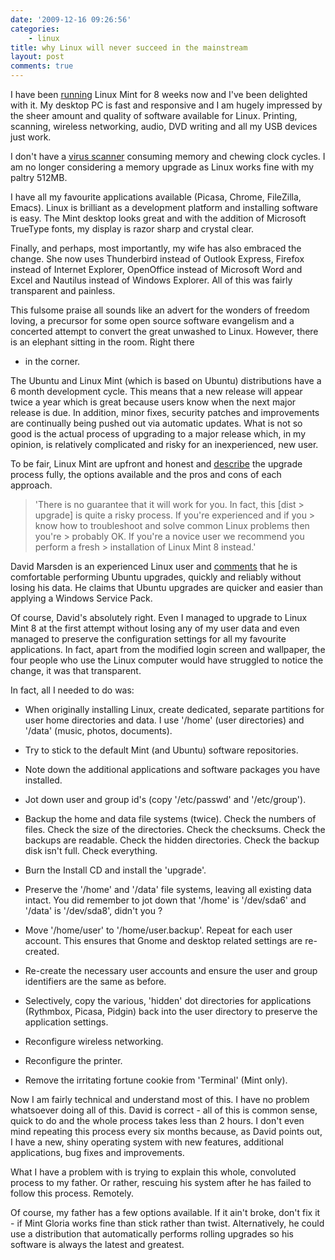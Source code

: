 ```yaml
---
date: '2009-12-16 09:26:56'
categories:
    - linux
title: why Linux will never succeed in the mainstream
layout: post
comments: true
---
```

I have been
[running](http://www.nbrightside.com/blog/2009/10/14/how-i-ditched-windows-and-embraced-gloria/)
Linux Mint for 8 weeks now and I've been delighted with it. My desktop
PC is fast and responsive and I am hugely impressed by the sheer
amount and quality of software available for Linux. Printing,
scanning, wireless networking, audio, DVD writing and all my USB
devices just work.

I don't have a [virus
scanner](http://www.nbrightside.com/blog/2006/07/22/so-farewell-then-nis/)
consuming memory and chewing clock cycles. I am no longer considering
a memory upgrade as Linux works fine with my paltry 512MB.

I have all my favourite applications available (Picasa, Chrome,
FileZilla, Emacs).  Linux is brilliant as a development platform and
installing software is easy. The Mint desktop looks great and with the
addition of Microsoft TrueType fonts, my display is razor sharp and
crystal clear.

Finally, and perhaps, most importantly, my wife has also embraced the
change. She now uses Thunderbird instead of Outlook Express, Firefox
instead of Internet Explorer, OpenOffice instead of Microsoft Word and
Excel and Nautilus instead of Windows Explorer. All of this was fairly
transparent and painless.

This fulsome praise all sounds like an advert for the wonders of
freedom loving, a precursor for some open source software evangelism
and a concerted attempt to convert the great unwashed to
Linux. However, there is an elephant sitting in the room. Right there
- in the corner.

The Ubuntu and Linux Mint (which is based on Ubuntu) distributions
have a 6 month development cycle. This means that a new release will
appear twice a year which is great because users know when the next
major release is due. In addition, minor fixes, security patches and
improvements are continually being pushed out via automatic
updates. What is not so good is the actual process of upgrading to a
major release which, in my opinion, is relatively complicated and
risky for an inexperienced, new user.

To be fair, Linux Mint are upfront and honest and
[describe](http://www.linuxmint.com/blog/?p=1144) the upgrade process
fully, the options available and the pros and cons of each approach.
> 'There is no guarantee that it will work for you. In fact, this
[dist > upgrade] is quite a risky process. If you're experienced and
if you > know how to troubleshoot and solve common Linux problems then
you're > probably OK. If you're a novice user we recommend you perform
a fresh > installation of Linux Mint 8 instead.'

David Marsden is an experienced Linux user and
[comments](http://www.nbrightside.com/blog/2009/12/09/inside-the-open-source-confessional#comment-25305185)
that he is comfortable performing Ubuntu upgrades, quickly and reliably
without losing his data. He claims that Ubuntu upgrades are quicker and
easier than applying a Windows Service Pack.

Of course, David's absolutely right. Even I managed to upgrade to
Linux Mint 8 at the first attempt without losing any of my user data
and even managed to preserve the configuration settings for all my
favourite applications. In fact, apart from the modified login screen
and wallpaper, the four people who use the Linux computer would have
struggled to notice the change, it was that transparent.

In fact, all I needed to do was: 

- When originally installing Linux,
create dedicated, separate partitions for user home directories and
data. I use '/home' (user directories) and '/data' (music, photos,
documents).  

- Try to stick to the default Mint (and Ubuntu) software
repositories.  

- Note down the additional applications and software
packages you have installed.  

- Jot down user and group id's (copy
'/etc/passwd' and '/etc/group').  

- Backup the home and data file
systems (twice). Check the numbers of files. Check the size of the
directories. Check the checksums. Check the backups are
readable. Check the hidden directories. Check the backup disk isn't
full. Check everything.  

- Burn the Install CD and install the
'upgrade'.  

- Preserve the '/home' and '/data' file systems, leaving
all existing data intact. You did remember to jot down that '/home' is
'/dev/sda6' and '/data' is '/dev/sda8', didn't you ?  

- Move '/home/user' to '/home/user.backup'. Repeat for each user
account. This ensures that Gnome and desktop related settings are
re-created.  

- Re-create the necessary user accounts and ensure the
user and group identifiers are the same as before.

- Selectively, copy the various, 'hidden' dot directories for
applications (Rythmbox, Picasa, Pidgin) back into the user directory
to preserve the application settings.

- Reconfigure wireless networking.  

- Reconfigure the printer.

- Remove the irritating fortune cookie from 'Terminal' (Mint only).

Now I am fairly technical and understand most of this. I have no problem
whatsoever doing all of this. David is correct - all of this is common
sense, quick to do and the whole process takes less than 2 hours. I
don't even mind repeating this process every six months because, as
David points out, I have a new, shiny operating system with new
features, additional applications, bug fixes and improvements.

What I have a problem with is trying to explain this whole, convoluted
process to my father. Or rather, rescuing his system after he has
failed to follow this process. Remotely.

Of course, my father has a few options available. If it ain't broke,
don't fix it - if Mint Gloria works fine than stick rather than
twist. Alternatively, he could use a distribution that automatically
performs rolling upgrades so his software is always the latest and
greatest.
